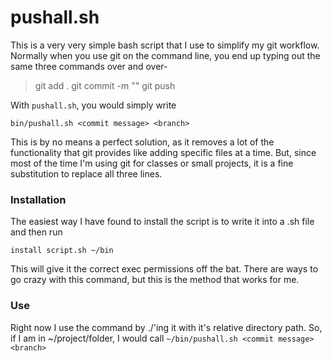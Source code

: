 # pushall.sh

This is a very very simple bash script that I use to simplify my git workflow. Normally when you use git on the
command line, you end up typing out the same three commands over and over-

>git add .
>git commit -m ""
>git push <branch>

With `pushall.sh`, you would simply write

`bin/pushall.sh <commit message> <branch>`

This is by no means a perfect solution, as it removes a lot of the functionality that git provides like
adding specific files at a time. But, since most of the time I'm using git for classes or small projects,
it is a fine substitution to replace all three lines.

### Installation

The easiest way I have found to install the script is to write it into a .sh file and then run

`install script.sh ~/bin`

This will give it the correct exec permissions off the bat. There are ways to go crazy with this command, but this
is the method that works for me.

### Use

Right now I use the command by ./'ing it with it's relative directory path. So, if I am in ~/project/folder, I
would call `~/bin/pushall.sh <commit message> <branch>`
